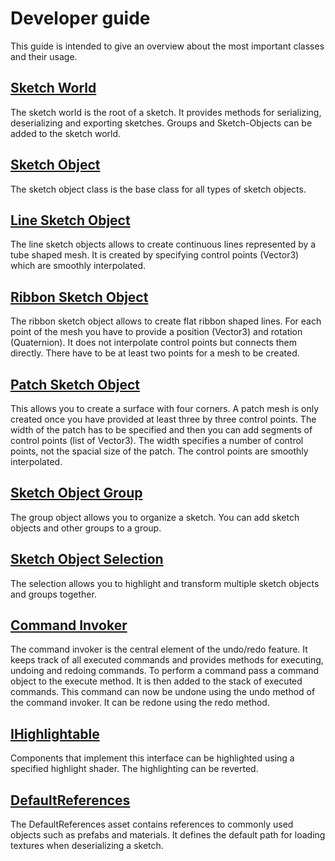 # Developer guide

This guide is intended to give an overview about the most important classes and their usage.

## [Sketch World](xref:VRSketchingGeometry.SketchObjectManagement.SketchWorld)
The sketch world is the root of a sketch. It provides methods for serializing, deserializing and exporting sketches.
Groups and Sketch-Objects can be added to the sketch world.

## [Sketch Object](xref:VRSketchingGeometry.SketchObjectManagement.SketchObject)
The sketch object class is the base class for all types of sketch objects.

## [Line Sketch Object](xref:VRSketchingGeometry.SketchObjectManagement.LineSketchObject)
The line sketch objects allows to create continuous lines represented by a tube shaped mesh.
It is created by specifying control points (Vector3) which are smoothly interpolated.

## [Ribbon Sketch Object](xref:VRSketchingGeometry.SketchObjectManagement.RibbonSketchObject)
The ribbon sketch object allows to create flat ribbon shaped lines.
For each point of the mesh you have to provide a position (Vector3) and rotation (Quaternion).
It does not interpolate control points but connects them directly.
There have to be at least two points for a mesh to be created.

## [Patch Sketch Object](xref:VRSketchingGeometry.SketchObjectManagement.PatchSketchObject)
This allows you to create a surface with four corners.
A patch mesh is only created once you have provided at least three by three control points.
The width of the patch has to be specified and then you can add segments of control points (list of Vector3). The width specifies a number of control points, not the spacial size of the patch.
The control points are smoothly interpolated.

## [Sketch Object Group](xref:VRSketchingGeometry.SketchObjectManagement.SketchObjectGroup)
The group object allows you to organize a sketch. You can add sketch objects and other groups to a group.

## [Sketch Object Selection](xref:VRSketchingGeometry.SketchObjectManagement.SketchObjectSelection)
The selection allows you to highlight and transform multiple sketch objects and groups together.

## [Command Invoker](xref:VRSketchingGeometry.Commands.CommandInvoker)
The command invoker is the central element of the undo/redo feature. It keeps track of all executed commands and provides methods for executing, undoing and redoing commands. To perform a command pass a command object to the execute method. It is then added to the stack of executed commands. This command can now be undone using the undo method of the command invoker. It can be redone using the redo method. 

## [IHighlightable](xref:VRSketchingGeometry.SketchObjectManagement.IHighlightable)
Components that implement this interface can be highlighted using a specified highlight shader.
The highlighting can be reverted.

## [DefaultReferences](xref:VRSketchingGeometry.DefaultReferences)
The DefaultReferences asset contains references to commonly used objects such as prefabs and materials.
It defines the default path for loading textures when deserializing a sketch.
